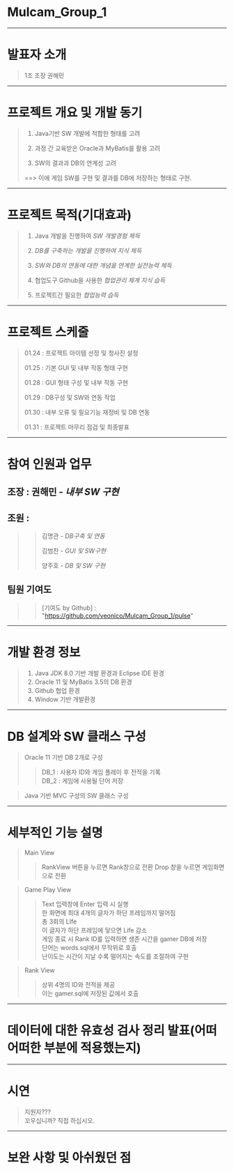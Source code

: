 # Mulcam_Group_1
---
# 발표자 소개 
> 1조 조장 권해민
---
# 프로젝트 개요 및 개발 동기
> 1. Java기반 SW 개발에 적합한 형태를 고려 
>  
> 2. 과정 간 교육받은 Oracle과 MyBatis를 활용 고려
>  
> 3. SW의 결과과 DB의 연계성 고려
>
>  
> ==> 이에 게임 SW를 구현 및 결과를 DB에 저장하는 형태로 구현.
---
# 프로젝트 목적(기대효과)
> 1. Java 개발을 진행하여 *SW 개발경험 체득*
>  
> 2. *DB를 구축하는 개발을 진행하여 지식 체득*
>  
> 3. *SW와 DB의 연동에 대한 개념을 연계한 실전능력 체득*
>  
> 4. 협업도구 Github을 사용한 *협업관리 체계 지식 습득*
>  
> 5. 프로젝트간 필요한 *협업능력 습득*
---
# 프로젝트 스케줄
> 01.24 : 프로젝트 아이템 선정 및 청사진 설정  
>  
> 01.25 : 기본 GUI 및 내부 작동 형태 구현  
>  
> 01.28 : GUI 형태 구성 및 내부 작동 구현  
>  
> 01.29 : DB구성 및 SW와 연동 작업  
>  
> 01.30 : 내부 오류 및 필요기능 재정비 및 DB 연동  
>  
> 01.31 : 프로젝트 마무리 점검 및 최종발표
---
# 참여 인원과 업무
## 조장 : 권해민 - *내부 SW 구현*  
>  
## 조원 :   
>>김명관 - *DB구축 및 연동*  
>>  
>>김범찬 - *GUI 및 SW구현*  
>>  
>>양주호 - *DB 및 SW 구현*   

## 팀원 기여도
>> [기여도 by Github] : "https://github.com/veonico/Mulcam_Group_1/pulse"
---
# 개발 환경 정보
> 1. Java JDK 8.0 기반 개발 환경과 Eclipse IDE 환경
> 2. Oracle 11 및 MyBatis 3.5의 DB 환경
> 3. Github 협업 환경
> 4. Window 기반 개발환경
---
# DB 설계와 SW 클래스 구성
> Oracle 11 기반 DB 2개로 구성
>> DB_1 : 사용자 ID와 게임 플레이 후 전적을 기록  
>> DB_2 : 게임에 사용될 단어 저장  

> Java 기반 MVC 구성의 SW 클래스 구성
>>
>>
>>
>>
---
# 세부적인 기능 설명 
> Main View 
>> RankView 버튼을 누르면 Rank창으로 전환
>> Drop 창을 누르면 게임화면으로 전환  

> Game Play View
>> Text 입력창에 Enter 입력 시 실행  
>> 한 화면에 최대 4개의 글자가 하단 프레임까지 떨어짐  
>> 총 3회의 LIfe  
>> 이 글자가 하단 프레임에 닿으면 Life 감소  
>> 게임 종료 시 Rank ID를 입력하면 생존 시간을 gamer DB에 저장  
>> 단어는 words.sql에서 무작위로 호출  
>> 난이도는 시간이 지날 수록 떨어지는 속도를 조절하여 구현

> Rank View
>> 상위 4명의 ID와 전적을 제공  
>> 이는 gamer.sql에 저장된 값에서 호출
---
# 데이터에 대한 유효성 검사 정리 발표(어떠어떠한 부분에 적용했는지)
---
# 시연
> 지원자???  
> 꼬우십니까? 직접 하십시오.  



---
# 보완 사항 및 아쉬웠던 점
>
>
>
>
>
>
